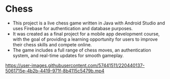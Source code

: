 # Chess
* This project is a live chess game written in Java with Android Studio and uses Firebase for authentication and database purposes.
* It was created as a final project for a mobile app development course, with the goal of providing a learning opportunity for users to improve their chess skills and compete online.
* The game includes a full range of chess moves, an authentication system, and real-time updates for smooth gameplay.

https://user-images.githubusercontent.com/57441511/220440137-5061715e-4b2b-4419-971f-8b4115c5479b.mp4

